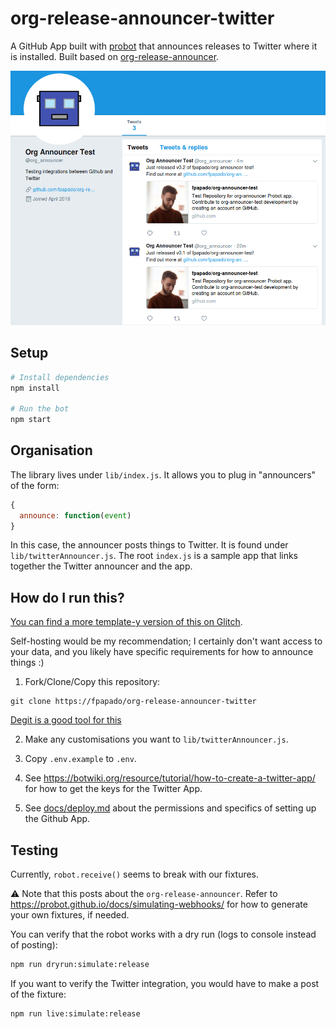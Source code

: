 # org-release-announcer-twitter

A GitHub App built with [probot](https://github.com/probot/probot) that announces releases to Twitter where it is installed.
Built based on [org-release-announcer](https://fpapado.com/org-release-announcer).

[![demo](docs/demo.png)]()

## Setup

```sh
# Install dependencies
npm install

# Run the bot
npm start
```

## Organisation
The library lives under `lib/index.js`.
It allows you to plug in "announcers" of the form:
```js
{
  announce: function(event)
}
```
In this case, the announcer posts things to Twitter. It is found under `lib/twitterAnnouncer.js`.
The root `index.js` is a sample app that links together the Twitter announcer and the app.

## How do I run this?
[You can find a more template-y version of this on Glitch]().

Self-hosting would be my recommendation; I certainly don't want access to your data, and you likely have specific requirements for how to announce things :)

1) Fork/Clone/Copy this repository:
```shell
git clone https://fpapado/org-release-announcer-twitter
```
[Degit is a good tool for this](https://github.com/Rich-Harris/degit)

2) Make any customisations you want to `lib/twitterAnnouncer.js`.

3) Copy `.env.example` to `.env`.

3) See https://botwiki.org/resource/tutorial/how-to-create-a-twitter-app/ for how to get the keys for the Twitter App.

4) See [docs/deploy.md](docs/deploy.md) about the permissions and specifics of setting up the  Github App.

## Testing
Currently, `robot.receive()` seems to break with our fixtures.

:warning: Note that this posts about the `org-release-announcer`. Refer to https://probot.github.io/docs/simulating-webhooks/ for how to generate your own fixtures, if needed.

You can verify that the robot works with a dry run (logs to console instead of posting):

```sh
npm run dryrun:simulate:release
```

If you want to verify the Twitter integration, you would have to make a post of the fixture:

```sh
npm run live:simulate:release
```
